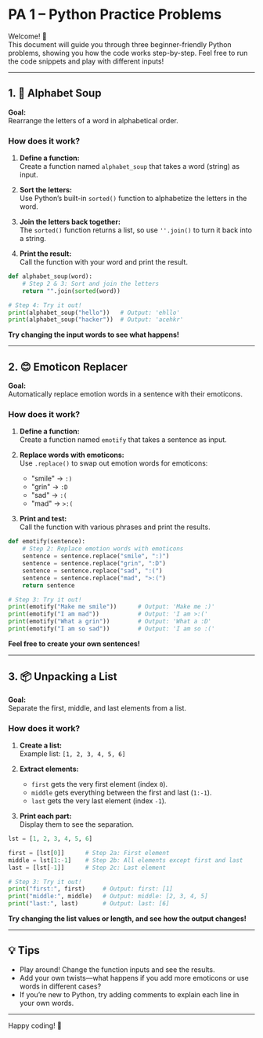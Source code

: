 # PA 1 – Python Practice Problems

Welcome! 👋  
This document will guide you through three beginner-friendly Python problems, showing you how the code works step-by-step. Feel free to run the code snippets and play with different inputs!

---

## 1. 🥣 Alphabet Soup

**Goal:**  
Rearrange the letters of a word in alphabetical order.

### How does it work?

1. **Define a function:**  
   Create a function named `alphabet_soup` that takes a word (string) as input.

2. **Sort the letters:**  
   Use Python’s built-in `sorted()` function to alphabetize the letters in the word.

3. **Join the letters back together:**  
   The `sorted()` function returns a list, so use `''.join()` to turn it back into a string.

4. **Print the result:**  
   Call the function with your word and print the result.

```python
def alphabet_soup(word):
    # Step 2 & 3: Sort and join the letters
    return "".join(sorted(word))

# Step 4: Try it out!
print(alphabet_soup("hello"))   # Output: 'ehllo'
print(alphabet_soup("hacker"))  # Output: 'acehkr'
```

**Try changing the input words to see what happens!**

---

## 2. 😊 Emoticon Replacer

**Goal:**  
Automatically replace emotion words in a sentence with their emoticons.

### How does it work?

1. **Define a function:**  
   Create a function named `emotify` that takes a sentence as input.

2. **Replace words with emoticons:**  
   Use `.replace()` to swap out emotion words for emoticons:
   - "smile" → `:)`
   - "grin"  → `:D`
   - "sad"   → `:(`
   - "mad"   → `>:(`

3. **Print and test:**  
   Call the function with various phrases and print the results.

```python
def emotify(sentence):
    # Step 2: Replace emotion words with emoticons
    sentence = sentence.replace("smile", ":)")
    sentence = sentence.replace("grin", ":D")
    sentence = sentence.replace("sad", ":(")
    sentence = sentence.replace("mad", ">:(")
    return sentence

# Step 3: Try it out!
print(emotify("Make me smile"))      # Output: 'Make me :)'
print(emotify("I am mad"))           # Output: 'I am >:('
print(emotify("What a grin"))        # Output: 'What a :D'
print(emotify("I am so sad"))        # Output: 'I am so :('
```

**Feel free to create your own sentences!**

---

## 3. 📦 Unpacking a List

**Goal:**  
Separate the first, middle, and last elements from a list.

### How does it work?

1. **Create a list:**  
   Example list: `[1, 2, 3, 4, 5, 6]`

2. **Extract elements:**
   - `first` gets the very first element (index `0`).
   - `middle` gets everything between the first and last (`1:-1`).
   - `last` gets the very last element (index `-1`).

3. **Print each part:**  
   Display them to see the separation.

```python
lst = [1, 2, 3, 4, 5, 6]

first = [lst[0]]      # Step 2a: First element
middle = lst[1:-1]    # Step 2b: All elements except first and last
last = [lst[-1]]      # Step 2c: Last element

# Step 3: Try it out!
print("first:", first)     # Output: first: [1]
print("middle:", middle)   # Output: middle: [2, 3, 4, 5]
print("last:", last)       # Output: last: [6]
```

**Try changing the list values or length, and see how the output changes!**

---

## 💡 Tips

- Play around! Change the function inputs and see the results.
- Add your own twists—what happens if you add more emoticons or use words in different cases?
- If you’re new to Python, try adding comments to explain each line in your own words.

---

Happy coding! 🚀  
